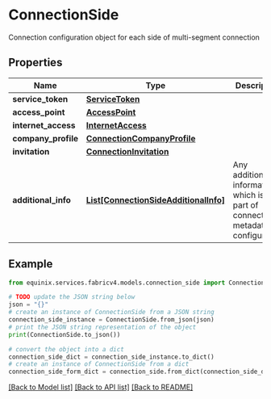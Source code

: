 # ConnectionSide

Connection configuration object for each side of multi-segment connection

## Properties

Name | Type | Description | Notes
------------ | ------------- | ------------- | -------------
**service_token** | [**ServiceToken**](ServiceToken.md) |  | [optional] 
**access_point** | [**AccessPoint**](AccessPoint.md) |  | [optional] 
**internet_access** | [**InternetAccess**](InternetAccess.md) |  | [optional] 
**company_profile** | [**ConnectionCompanyProfile**](ConnectionCompanyProfile.md) |  | [optional] 
**invitation** | [**ConnectionInvitation**](ConnectionInvitation.md) |  | [optional] 
**additional_info** | [**List[ConnectionSideAdditionalInfo]**](ConnectionSideAdditionalInfo.md) | Any additional information, which is not part of connection metadata or configuration | [optional] 

## Example

```python
from equinix.services.fabricv4.models.connection_side import ConnectionSide

# TODO update the JSON string below
json = "{}"
# create an instance of ConnectionSide from a JSON string
connection_side_instance = ConnectionSide.from_json(json)
# print the JSON string representation of the object
print(ConnectionSide.to_json())

# convert the object into a dict
connection_side_dict = connection_side_instance.to_dict()
# create an instance of ConnectionSide from a dict
connection_side_form_dict = connection_side.from_dict(connection_side_dict)
```
[[Back to Model list]](../README.md#documentation-for-models) [[Back to API list]](../README.md#documentation-for-api-endpoints) [[Back to README]](../README.md)


